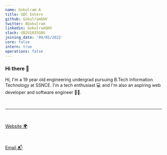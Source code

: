 ```yaml
---
name: Gokulram A
title: GDC Intern
github: GokulramGHV
twitter: AGokulram
linkedin: GokulramGHV
slack: U02U1035G0G
joining_date: '09/05/2022'
core: false
intern: true
operations: false
---
```


### Hi there 👋

Hi, I'm a 19 year old engineering undergrad pursuing B.Tech Information Technology at SSNCE. I'm a tech enthusiast 💻 and I'm also an aspiring web developer and software engineer 👨‍💻.

<br/>

---

<br/>

[Website 🌍](https://gokulramghv.github.io/)

<br/>

[Email 📬](mailto:gokulharividhya@gmail.com)
